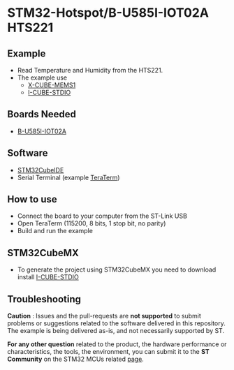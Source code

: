# STM32-Hotspot/B-U585I-IOT02A HTS221

## Example

* Read Temperature and Humidity from the HTS221.
* The example use
  * [X-CUBE-MEMS1](https://www.st.com/en/embedded-software/x-cube-mems1.html)
  * [I-CUBE-STDIO](https://github.com/stm32-hotspot/I-CUBE-STDIO)

## Boards Needed

  * [B-U585I-IOT02A](https://www.st.com/en/evaluation-tools/b-u585i-iot02a.html)

## Software
* [STM32CubeIDE](https://www.st.com/stm32cubeide)
* Serial Terminal (example [TeraTerm](http://www.teraterm.org/))

## How to use
* Connect the board to your computer from the ST-Link USB
* Open TeraTerm (115200, 8 bits, 1 stop bit, no parity)
* Build and run the example

## STM32CubeMX
* To generate the project using STM32CubeMX you need to download install  [I-CUBE-STDIO](https://github.com/stm32-hotspot/I-CUBE-STDIO/blob/main/Pack/STMicroelectronics.I-CUBE-STDIO.1.4.1.pack?raw=true) 

## Troubleshooting

**Caution** : Issues and the pull-requests are **not supported** to submit problems or suggestions related to the software delivered in this repository. The example is being delivered as-is, and not necessarily supported by ST.

**For any other question** related to the product, the hardware performance or characteristics, the tools, the environment, you can submit it to the **ST Community** on the STM32 MCUs related [page](https://community.st.com/s/topic/0TO0X000000BSqSWAW/stm32-mcus).



